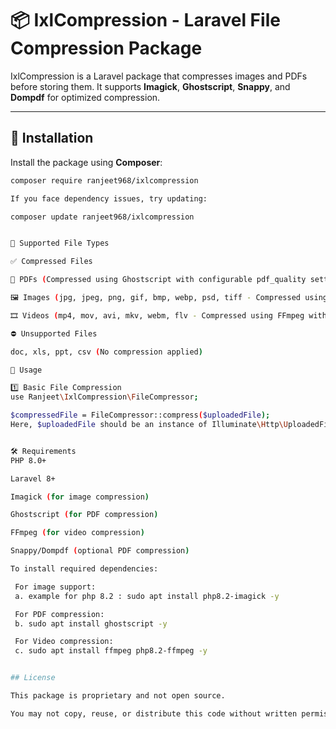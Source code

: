 # 📦 IxlCompression - Laravel File Compression Package

IxlCompression is a Laravel package that compresses images and PDFs before storing them. It supports **Imagick**, **Ghostscript**, **Snappy**, and **Dompdf** for optimized compression.

---

## 🚀 Installation

Install the package using **Composer**:

```sh
composer require ranjeet968/ixlcompression

If you face dependency issues, try updating:

composer update ranjeet968/ixlcompression


📂 Supported File Types

✅ Compressed Files

📄 PDFs (Compressed using Ghostscript with configurable pdf_quality setting)

🖼️ Images (jpg, jpeg, png, gif, bmp, webp, psd, tiff - Compressed using Imagick with configurable image_quality setting)

🎞️ Videos (mp4, mov, avi, mkv, webm, flv - Compressed using FFmpeg with configurable CRF setting)

⛔ Unsupported Files

doc, xls, ppt, csv (No compression applied)

🔧 Usage

1️⃣ Basic File Compression
use Ranjeet\IxlCompression\FileCompressor;

$compressedFile = FileCompressor::compress($uploadedFile);
Here, $uploadedFile should be an instance of Illuminate\Http\UploadedFile or a valid file path.


🛠 Requirements
PHP 8.0+

Laravel 8+

Imagick (for image compression)

Ghostscript (for PDF compression)

FFmpeg (for video compression)

Snappy/Dompdf (optional PDF compression)

To install required dependencies:

 For image support:
 a. example for php 8.2 : sudo apt install php8.2-imagick -y

 For PDF compression:
 b. sudo apt install ghostscript -y

 For Video compression:
 c. sudo apt install ffmpeg php8.2-ffmpeg -y


## License

This package is proprietary and not open source.

You may not copy, reuse, or distribute this code without written permission.

